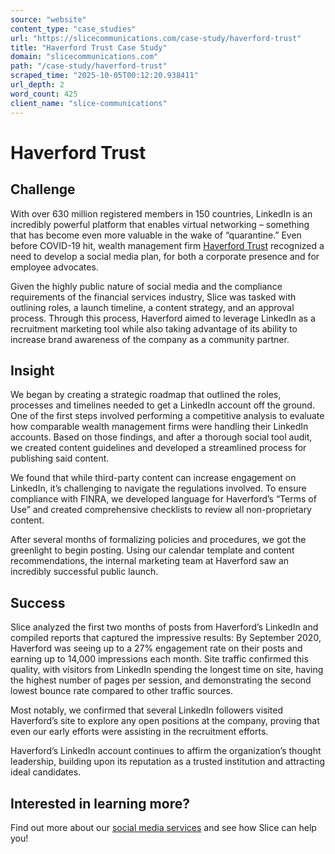 ```yaml
---
source: "website"
content_type: "case_studies"
url: "https://slicecommunications.com/case-study/haverford-trust"
title: "Haverford Trust Case Study"
domain: "slicecommunications.com"
path: "/case-study/haverford-trust"
scraped_time: "2025-10-05T00:12:20.938411"
url_depth: 2
word_count: 425
client_name: "slice-communications"
---
```


# Haverford Trust

## **Challenge**

With over 630 million registered members in 150 countries, LinkedIn is an incredibly powerful platform that enables virtual networking – something that has become even more valuable in the wake of “quarantine.” Even before COVID-19 hit, wealth management firm [Haverford Trust](https://haverfordquality.com/) recognized a need to develop a social media plan, for both a corporate presence and for employee advocates.  

Given the highly public nature of social media and the compliance requirements of the financial services industry, Slice was tasked with outlining roles, a launch timeline, a content strategy, and an approval process. Through this process, Haverford aimed to leverage LinkedIn as a recruitment marketing tool while also taking advantage of its ability to increase brand awareness of the company as a community partner.

## **Insight**

We began by creating a strategic roadmap that outlined the roles, processes and timelines needed to get a LinkedIn account off the ground. One of the first steps involved performing a competitive analysis to evaluate how comparable wealth management firms were handling their LinkedIn accounts. Based on those findings, and after a thorough social tool audit, we created content guidelines and developed a streamlined process for publishing said content.

We found that while third-party content can increase engagement on LinkedIn, it’s challenging to navigate the regulations involved. To ensure compliance with FINRA, we developed language for Haverford’s “Terms of Use” and created comprehensive checklists to review all non-proprietary content.  

After several months of formalizing policies and procedures, we got the greenlight to begin posting. Using our calendar template and content recommendations, the internal marketing team at Haverford saw an incredibly successful public launch.

## **Success**

Slice analyzed the first two months of posts from Haverford’s LinkedIn and compiled reports that captured the impressive results: By September 2020, Haverford was seeing up to a 27% engagement rate on their posts and earning up to 14,000 impressions each month. Site traffic confirmed this quality, with visitors from LinkedIn spending the longest time on site, having the highest number of pages per session, and demonstrating the second lowest bounce rate compared to other traffic sources.

Most notably, we confirmed that several LinkedIn followers visited Haverford’s site to explore any open positions at the company, proving that even our early efforts were assisting in the recruitment efforts.

Haverford’s LinkedIn account continues to affirm the organization’s thought leadership, building upon its reputation as a trusted institution and attracting ideal candidates.

## Interested in learning more?

Find out more about our [social media services](https://slicecommunications.com/social-media) and see how Slice can help you!